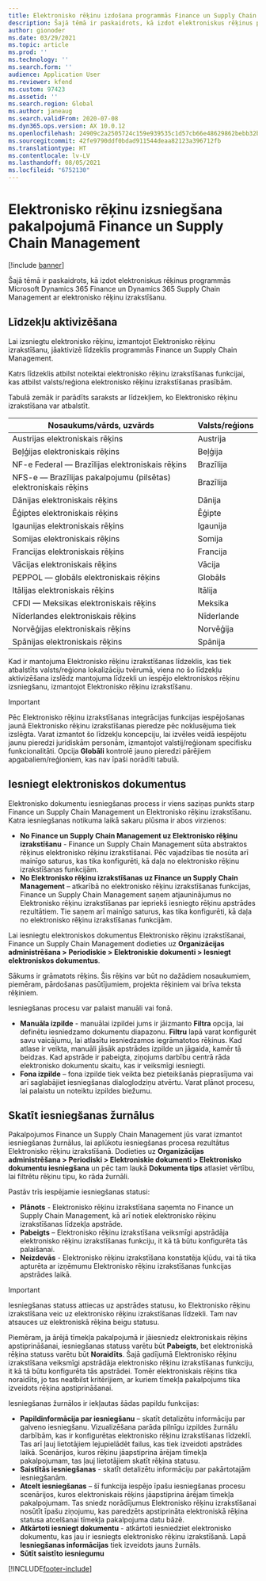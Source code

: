 ```yaml
---
title: Elektronisko rēķinu izdošana programmās Finance un Supply Chain Management
description: Šajā tēmā ir paskaidrots, kā izdot elektroniskus rēķinus programmās Microsoft Dynamics 365 Finance un Dynamics 365 Supply Chain Management ar elektronisko rēķinu izrakstīšanu.
author: gionoder
ms.date: 03/29/2021
ms.topic: article
ms.prod: ''
ms.technology: ''
ms.search.form: ''
audience: Application User
ms.reviewer: kfend
ms.custom: 97423
ms.assetid: ''
ms.search.region: Global
ms.author: janeaug
ms.search.validFrom: 2020-07-08
ms.dyn365.ops.version: AX 10.0.12
ms.openlocfilehash: 24909c2a2505724c159e939535c1d57cb66e48629862bebb32b3d72c0eb06c97
ms.sourcegitcommit: 42fe9790ddf0bdad911544deaa82123a396712fb
ms.translationtype: HT
ms.contentlocale: lv-LV
ms.lasthandoff: 08/05/2021
ms.locfileid: "6752130"
---
```

# <a name="issue-electronic-invoices-in-finance-and-supply-chain-management"></a>Elektronisko rēķinu izsniegšana pakalpojumā Finance un Supply Chain Management

[!include [banner](../includes/banner.md)]

Šajā tēmā ir paskaidrots, kā izdot elektroniskus rēķinus programmās Microsoft Dynamics 365 Finance un Dynamics 365 Supply Chain Management ar elektronisko rēķinu izrakstīšanu.


## <a name="feature-activation"></a>Līdzekļu aktivizēšana

Lai izsniegtu elektronisko rēķinu, izmantojot Elektronisko rēķinu izrakstīšanu, jāaktivizē līdzeklis programmās Finance un Supply Chain Management.

Katrs līdzeklis atbilst noteiktai elektronisko rēķinu izrakstīšanas funkcijai, kas atbilst valsts/reģiona elektronisko rēķinu izrakstīšanas prasībām.

Tabulā zemāk ir parādīts saraksts ar līdzekļiem, ko Elektronisko rēķinu izrakstīšana var atbalstīt.

| Nosaukums/vārds, uzvārds                                              | Valsts/reģions |
|---------------------------------------------------|----------------|
|Austrijas elektroniskais rēķins                        |Austrija         |
|Beļģijas elektroniskais rēķins                         |Beļģija         |
|NF-e Federal — Brazīlijas elektroniskais rēķins       |Brazīlija          |
|NFS-e — Brazīlijas pakalpojumu (pilsētas) elektroniskais rēķins|Brazīlija          |
|Dānijas elektroniskais rēķins                          |Dānija         |
|Ēģiptes elektroniskais rēķins                        |Ēģipte           |
|Igaunijas elektroniskais rēķins                        |Igaunija         |
|Somijas elektroniskais rēķins                         |Somija         |
|Francijas elektroniskais rēķins                          |Francija          |
|Vācijas elektroniskais rēķins                          |Vācija         |
|PEPPOL — globāls elektroniskais rēķins                 |Globāls          |
|Itālijas elektroniskais rēķins                         |Itālija           |
|CFDI — Meksikas elektroniskais rēķins                  |Meksika          |
|Nīderlandes elektroniskais rēķins                           |Nīderlande     |
|Norvēģijas elektroniskais rēķins                       |Norvēģija          |
|Spānijas elektroniskais rēķins                         |Spānija           |

Kad ir mantojuma Elektronisko rēķinu izrakstīšanas līdzeklis, kas tiek atbalstīts valsts/reģiona lokalizāciju tvērumā, viena no šo līdzekļu aktivizēšana izslēdz mantojuma līdzekli un iespējo elektroniskos rēķinu izsniegšanu, izmantojot Elektronisko rēķinu izrakstīšanu.

> [!IMPORTANT]
> Pēc Elektronisko rēķinu izrakstīšanas integrācijas funkcijas iespējošanas jaunā Elektronisko rēķinu izrakstīšanas pieredze pēc noklusējuma tiek izslēgta. Varat izmantot šo līdzekļu koncepciju, lai izvēles veidā iespējotu jaunu pieredzi juridiskām personām, izmantojot valstij/reģionam specifisku funkcionalitāti. Opcija **Globāli** kontrolē jauno pieredzi pārējiem apgabaliem/reģioniem, kas nav īpaši norādīti tabulā.

## <a name="submit-electronic-documents"></a>Iesniegt elektroniskos dokumentus

Elektronisko dokumentu iesniegšanas process ir viens saziņas punkts starp Finance un Supply Chain Management un Elektronisko rēķinu izrakstīšanu. Katra iesniegšanas notikuma laikā sakaru plūsma ir abos virzienos:

- **No Finance un Supply Chain Management uz Elektronisko rēķinu izrakstīšanu** - Finance un Supply Chain Management sūta abstraktos rēķinus elektronisko rēķinu izrakstīšanai. Pēc vajadzības tie nosūta arī mainīgo saturus, kas tika konfigurēti, kā daļa no elektronisko rēķinu izrakstīšanas funkcijām.
- **No Elektronisko rēķinu izrakstīšanas uz Finance un Supply Chain Management** – atkarībā no elektronisko rēķinu izrakstīšanas funkcijas, Finance un Supply Chain Management saņem atjauninājumus no Elektronisko rēķinu izrakstīšanas par iepriekš iesniegto rēķinu apstrādes rezultātiem. Tie saņem arī mainīgo saturus, kas tika konfigurēti, kā daļa no elektronisko rēķinu izrakstīšanas funkcijām.

Lai iesniegtu elektroniskos dokumentus Elektronisko rēķinu izrakstīšanai, Finance un Supply Chain Management dodieties uz **Organizācijas administrēšana &gt; Periodiskie &gt; Elektroniskie dokumenti &gt; Iesniegt elektroniskos dokumentus**.

Sākums ir grāmatots rēķins. Šis rēķins var būt no dažādiem nosaukumiem, piemēram, pārdošanas pasūtījumiem, projekta rēķiniem vai brīva teksta rēķiniem.

Iesniegšanas procesu var palaist manuāli vai fonā.

- **Manuāla izpilde** - manuālai izpildei jums ir jāizmanto **Filtra** opcija, lai definētu iesniedzamo dokumentu diapazonu. **Filtru** lapā varat konfigurēt savu vaicājumu, lai atlasītu iesniedzamos iegrāmatotos rēķinus. Kad atlase ir veikta, manuāli jāsāk apstrādes izpilde un jāgaida, kamēr tā beidzas. Kad apstrāde ir pabeigta, ziņojums darbību centrā rāda elektronisko dokumentu skaitu, kas ir veiksmīgi iesniegti.
- **Fona izpilde** – fona izpilde tiek veikta bez pieteikšanās pieprasījuma vai arī saglabājiet iesniegšanas dialoglodziņu atvērtu. Varat plānot procesu, lai palaistu un noteiktu izpildes biežumu.

## <a name="view-the-submission-logs"></a>Skatīt iesniegšanas žurnālus

Pakalpojumos Finance un Supply Chain Management jūs varat izmantot iesniegšanas žurnālus, lai aplūkotu iesniegšanas procesa rezultātus Elektronisko rēķinu izrakstīšanā. Dodieties uz **Organizācijas administrēšana &gt; Periodiski &gt; Elektroniskie dokumenti &gt; Elektronisko dokumentu iesniegšana** un pēc tam laukā **Dokumenta tips** atlasiet vērtību, lai filtrētu rēķinu tipu, ko rāda žurnāli.

Pastāv trīs iespējamie iesniegšanas statusi:

- **Plānots** - Elektronisko rēķinu izrakstīšana saņemta no Finance un Supply Chain Management, kā arī notiek elektronisko rēķinu izrakstīšanas līdzekļa apstrāde.
- **Pabeigts** – Elektronisko rēķinu izrakstīšana veiksmīgi apstrādāja elektronisko rēķinu izrakstīšanas funkciju, it kā tā būtu konfigurēta tās palaišanai.
- **Neizdevās** - Elektronisko rēķinu izrakstīšana konstatēja kļūdu, vai tā tika apturēta ar izņēmumu Elektronisko rēķinu izrakstīšanas funkcijas apstrādes laikā.

> [!IMPORTANT]
> Iesniegšanas statuss attiecas uz apstrādes statusu, ko Elektronisko rēķinu izrakstīšana veic uz elektronisko rēķinu izrakstīšanas līdzekli. Tam nav atsauces uz elektroniskā rēķina beigu statusu.
>
> Piemēram, ja ārējā tīmekļa pakalpojumā ir jāiesniedz elektroniskais rēķins apstiprināšanai, iesniegšanas statuss varētu būt **Pabeigts**, bet elektroniskā rēķina statuss varētu būt **Noraidīts**. Šajā gadījumā Elektronisko rēķinu izrakstīšana veiksmīgi apstrādāja elektronisko rēķinu izrakstīšanas funkciju, it kā tā būtu konfigurēta tās apstrādei. Tomēr elektroniskais rēķins tika noraidīts, jo tas neatbilst kritērijiem, ar kuriem tīmekļa pakalpojums tika izveidots rēķina apstiprināšanai.

Iesniegšanas žurnālos ir iekļautas šādas papildu funkcijas:

- **Papildinformācija par iesniegšanu** – skatīt detalizētu informāciju par galveno iesniegšanu. Vizualizēšana parāda pilnīgu izpildes žurnālu darbībām, kas ir konfigurētas elektronisko rēķinu izrakstīšanas līdzeklī. Tas arī ļauj lietotājiem lejupielādēt failus, kas tiek izveidoti apstrādes laikā. Scenārijos, kuros rēķinu jāapstiprina ārējam tīmekļa pakalpojumam, tas ļauj lietotājiem skatīt rēķina statusu.
- **Saistītās iesniegšanas** - skatīt detalizētu informāciju par pakārtotajām iesniegšanām.
- **Atcelt iesniegšanas** – šī funkcija iespējo īpašu iesniegšanas procesu scenārijos, kuros elektroniskais rēķins jāapstiprina ārējam tīmekļa pakalpojumam. Tas sniedz norādījumus Elektronisko rēķinu izrakstīšanai nosūtīt īpašu ziņojumu, kas paredzēts apstiprināta elektroniskā rēķina statusa atcelšanai tīmekļa pakalpojuma datu bāzē.
- **Atkārtoti iesniegt dokumentu** - atkārtoti iesniedziet elektronisko dokumentu, kas jau ir iesniegts elektronisko rēķinu izrakstīšanā. Lapā **Iesniegšanas informācijas** tiek izveidots jauns žurnāls.
- **Sūtīt saistīto iesniegumu**


[!INCLUDE[footer-include](../../includes/footer-banner.md)]

